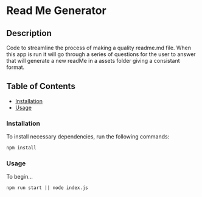 # Read Me Generator

## Description

Code to streamline the process of making a quality readme.md file. When this app is run it will go through a series of questions for the user to answer that will generate a new readMe in a assets folder giving a consistant format. 

## Table of Contents

- [Installation](#installation)
- [Usage](#usage)

### Installation

To install necessary dependencies, run the following commands:

```md
npm install
```

### Usage

To begin... 

```md
npm run start || node index.js
```
